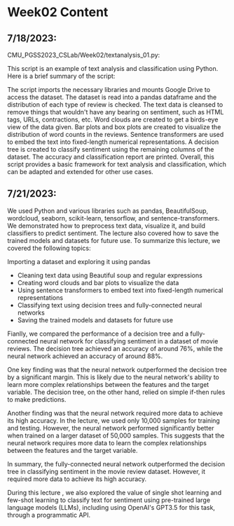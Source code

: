 # Week02 Content 

## 7/18/2023:
CMU_PGSS2023_CSLab/Week02/textanalysis_01.py:

This script is an example of text analysis and classification using Python. Here is a brief summary of the script:

The script imports the necessary libraries and mounts Google Drive to access the dataset.
The dataset is read into a pandas dataframe and the distribution of each type of review is checked.
The text data is cleansed to remove things that wouldn't have any bearing on sentiment, such as HTML tags, URLs, contractions, etc.
Word clouds are created to get a birds-eye view of the data given.
Bar plots and box plots are created to visualize the distribution of word counts in the reviews.
Sentence transformers are used to embed the text into fixed-length numerical representations.
A decision tree is created to classify sentiment using the remaining columns of the dataset.
The accuracy and classification report are printed.
Overall, this script provides a basic framework for text analysis and classification, which can be adapted and extended for other use cases.


## 7/21/2023:

We used Python and various libraries such as pandas, BeautifulSoup, wordcloud, seaborn, scikit-learn, tensorflow, and sentence-transformers. We demonstrated how to preprocess text data, visualize it, and build classifiers to predict sentiment. The lecture also covered how to save the trained models and datasets for future use. To summarize this lecture, we covered the following topics:

Importing a dataset and exploring it using pandas
- Cleaning text data using Beautiful soup and regular expressions
- Creating word clouds and bar plots to visualize the data
- Using sentence transformers to embed text into fixed-length numerical representations
- Classifying text using decision trees and fully-connected neural networks
- Saving the trained models and datasets for future use

Fianlly, we compared the performance of a decision tree and a fully-connected neural network for classifying sentiment in a dataset of movie reviews. The decision tree achieved an accuracy of around 76%, while the neural network achieved an accuracy of around 88%.

One key finding was that the neural network outperformed the decision tree by a significant margin. This is likely due to the neural network's ability to learn more complex relationships between the features and the target variable. The decision tree, on the other hand, relied on simple if-then rules to make predictions.

Another finding was that the neural network required more data to achieve its high accuracy. In the lecture, we used only 10,000 samples for training and testing. However, the neural network performed significantly better when trained on a larger dataset of 50,000 samples. This suggests that the neural network requires more data to learn the complex relationships between the features and the target variable.

In summary, the fully-connected neural network outperformed the decision tree in classifying sentiment in the movie review dataset. However, it required more data to achieve its high accuracy.

During this lecture , we also explored the value of single shot learning and few-shot learning to classify text for sentiment using pre-trained large language models (LLMs), including using OpenAI's GPT3.5 for this task, through a programmatic API. 

